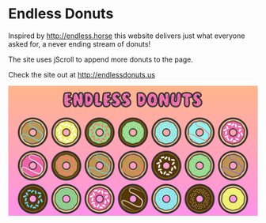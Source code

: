 # Endless Donuts

Inspired by http://endless.horse this website delivers just what everyone asked for, a never ending stream of donuts!

The site uses jScroll to append more donuts to the page.

Check the site out at http://endlessdonuts.us


![Picture of the website](https://github.com/mtagius/endlessdonuts/blob/master/endlessdonuts-ad.png)
